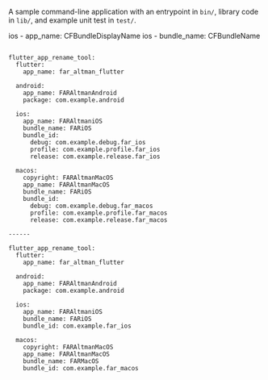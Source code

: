 A sample command-line application with an entrypoint in `bin/`, library code
in `lib/`, and example unit test in `test/`.

ios - app_name: CFBundleDisplayName
ios - bundle_name: CFBundleName

```

flutter_app_rename_tool:
  flutter:
    app_name: far_altman_flutter

  android:
    app_name: FARAltmanAndroid
    package: com.example.android

  ios:
    app_name: FARAltmaniOS
    bundle_name: FARiOS
    bundle_id:
      debug: com.example.debug.far_ios
      profile: com.example.profile.far_ios
      release: com.example.release.far_ios

  macos:
    copyright: FARAltmanMacOS
    app_name: FARAltmanMacOS
    bundle_name: FARiOS
    bundle_id:
      debug: com.example.debug.far_macos
      profile: com.example.profile.far_macos
      release: com.example.release.far_macos

------

flutter_app_rename_tool:
  flutter:
    app_name: far_altman_flutter

  android:
    app_name: FARAltmanAndroid
    package: com.example.android
  
  ios:
    app_name: FARAltmaniOS
    bundle_name: FARiOS
    bundle_id: com.example.far_ios

  macos:
    copyright: FARAltmanMacOS
    app_name: FARAltmanMacOS
    bundle_name: FARMacOS
    bundle_id: com.example.far_macos
```